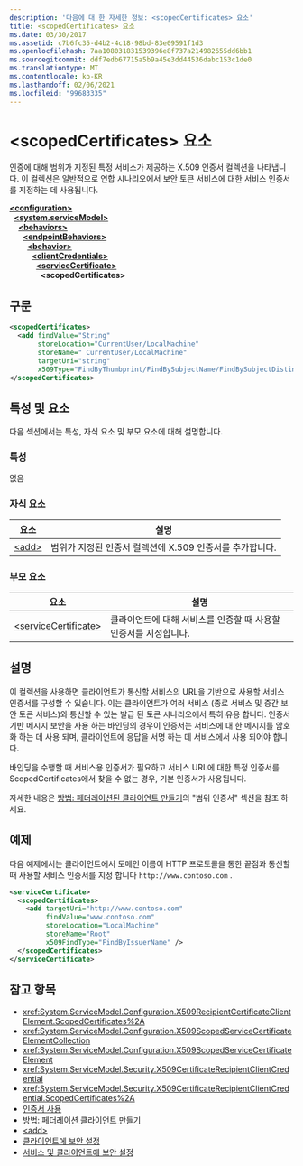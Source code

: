 ```yaml
---
description: '다음에 대 한 자세한 정보: <scopedCertificates> 요소'
title: <scopedCertificates> 요소
ms.date: 03/30/2017
ms.assetid: c7b6fc35-d4b2-4c18-98bd-83e09591f1d3
ms.openlocfilehash: 7aa108031831539396e8f737a214982655dd6bb1
ms.sourcegitcommit: ddf7edb67715a5b9a45e3dd44536dabc153c1de0
ms.translationtype: MT
ms.contentlocale: ko-KR
ms.lasthandoff: 02/06/2021
ms.locfileid: "99683335"
---
```

# <a name="scopedcertificates-element"></a>\<scopedCertificates> 요소

인증에 대해 범위가 지정된 특정 서비스가 제공하는 X.509 인증서 컬렉션을 나타냅니다. 이 컬렉션은 일반적으로 연합 시나리오에서 보안 토큰 서비스에 대한 서비스 인증서를 지정하는 데 사용됩니다.  
  
[**\<configuration>**](../configuration-element.md)\
&nbsp;&nbsp;[**\<system.serviceModel>**](system-servicemodel.md)\
&nbsp;&nbsp;&nbsp;&nbsp;[**\<behaviors>**](behaviors.md)\
&nbsp;&nbsp;&nbsp;&nbsp;&nbsp;&nbsp;[**\<endpointBehaviors>**](endpointbehaviors.md)\
&nbsp;&nbsp;&nbsp;&nbsp;&nbsp;&nbsp;&nbsp;&nbsp;[**\<behavior>**](behavior-of-endpointbehaviors.md)\
&nbsp;&nbsp;&nbsp;&nbsp;&nbsp;&nbsp;&nbsp;&nbsp;&nbsp;&nbsp;[**\<clientCredentials>**](clientcredentials.md)\
&nbsp;&nbsp;&nbsp;&nbsp;&nbsp;&nbsp;&nbsp;&nbsp;&nbsp;&nbsp;&nbsp;&nbsp;[**\<serviceCertificate>**](servicecertificate-of-clientcredentials-element.md)\
&nbsp;&nbsp;&nbsp;&nbsp;&nbsp;&nbsp;&nbsp;&nbsp;&nbsp;&nbsp;&nbsp;&nbsp;&nbsp;&nbsp;**\<scopedCertificates>**  
  
## <a name="syntax"></a>구문  
  
```xml  
<scopedCertificates>
  <add findValue="String"
       storeLocation="CurrentUser/LocalMachine"
       storeName=" CurrentUser/LocalMachine"
       targetUri="string"
       x509Type="FindByThumbprint/FindBySubjectName/FindBySubjectDistinguishedName/FindByIssuerName/FindByIssuerDistinguishedName/FindBySerialNumber/FindByTimeValid/FindByTimeNotYetValid/FindBySerialNumber/FindByTimeExpired/FindByTemplateName/FindByApplicationPolicy/FindByCertificatePolicy/FindByExtension/FindByKeyUsage/FindBySubjectKeyIdentifier" />
</scopedCertificates>
```  
  
## <a name="attributes-and-elements"></a>특성 및 요소  

 다음 섹션에서는 특성, 자식 요소 및 부모 요소에 대해 설명합니다.  
  
### <a name="attributes"></a>특성  

 없음  
  
### <a name="child-elements"></a>자식 요소  
  
|요소|설명|  
|-------------|-----------------|  
|[\<add>](add-of-scopedcertificates-element.md)|범위가 지정된 인증서 컬렉션에 X.509 인증서를 추가합니다.|  
  
### <a name="parent-elements"></a>부모 요소  
  
|요소|설명|  
|-------------|-----------------|  
|[\<serviceCertificate>](servicecertificate-of-servicecredentials.md)|클라이언트에 대해 서비스를 인증할 때 사용할 인증서를 지정합니다.|  
  
## <a name="remarks"></a>설명  

 이 컬렉션을 사용하면 클라이언트가 통신할 서비스의 URL을 기반으로 사용할 서비스 인증서를 구성할 수 있습니다. 이는 클라이언트가 여러 서비스 (종료 서비스 및 중간 보안 토큰 서비스)와 통신할 수 있는 발급 된 토큰 시나리오에서 특히 유용 합니다. 인증서 기반 메시지 보안을 사용 하는 바인딩의 경우이 인증서는 서비스에 대 한 메시지를 암호화 하는 데 사용 되며, 클라이언트에 응답을 서명 하는 데 서비스에서 사용 되어야 합니다.  
  
 바인딩을 수행할 때 서비스용 인증서가 필요하고 서비스 URL에 대한 특정 인증서를 ScopedCertificates에서 찾을 수 없는 경우, 기본 인증서가 사용됩니다.  
  
 자세한 내용은 [방법: 페더레이션된 클라이언트 만들기](../../../wcf/feature-details/how-to-create-a-federated-client.md)의 "범위 인증서" 섹션을 참조 하세요.  
  
## <a name="example"></a>예제  

 다음 예제에서는 클라이언트에서 도메인 이름이 HTTP 프로토콜을 통한 끝점과 통신할 때 사용할 서비스 인증서를 지정 합니다 `http://www.contoso.com` .  
  
```xml  
<serviceCertificate>
  <scopedCertificates>
    <add targetUri="http://www.contoso.com"
         findValue="www.contoso.com"
         storeLocation="LocalMachine"
         storeName="Root"
         x509FindType="FindByIssuerName" />
  </scopedCertificates>
</serviceCertificate>
```  
  
## <a name="see-also"></a>참고 항목

- <xref:System.ServiceModel.Configuration.X509RecipientCertificateClientElement.ScopedCertificates%2A>
- <xref:System.ServiceModel.Configuration.X509ScopedServiceCertificateElementCollection>
- <xref:System.ServiceModel.Configuration.X509ScopedServiceCertificateElement>
- <xref:System.ServiceModel.Security.X509CertificateRecipientClientCredential>
- <xref:System.ServiceModel.Security.X509CertificateRecipientClientCredential.ScopedCertificates%2A>
- [인증서 사용](../../../wcf/feature-details/working-with-certificates.md)
- [방법: 페더레이션 클라이언트 만들기](../../../wcf/feature-details/how-to-create-a-federated-client.md)
- [\<add>](add-of-scopedcertificates-element.md)
- [클라이언트에 보안 설정](../../../wcf/securing-clients.md)
- [서비스 및 클라이언트에 보안 설정](../../../wcf/feature-details/securing-services-and-clients.md)
